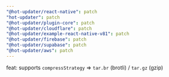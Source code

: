 ```yaml
---
"@hot-updater/react-native": patch
"hot-updater": patch
"@hot-updater/plugin-core": patch
"@hot-updater/cloudflare": patch
"@hot-updater/example-react-native-v81": patch
"@hot-updater/firebase": patch
"@hot-updater/supabase": patch
"@hot-updater/aws": patch
---
```


feat: supports `compressStrategy` => `tar.br` (brotli) / `tar.gz` (gzip)
